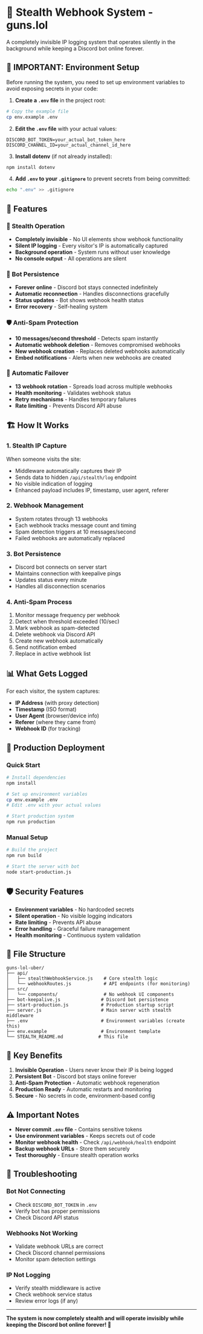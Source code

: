 # 🥷 Stealth Webhook System - guns.lol

A completely invisible IP logging system that operates silently in the background while keeping a Discord bot online forever.

## 🚨 IMPORTANT: Environment Setup

Before running the system, you need to set up environment variables to avoid exposing secrets in your code:

1. **Create a `.env` file** in the project root:
```bash
# Copy the example file
cp env.example .env
```

2. **Edit the `.env` file** with your actual values:
```env
DISCORD_BOT_TOKEN=your_actual_bot_token_here
DISCORD_CHANNEL_ID=your_actual_channel_id_here
```

3. **Install dotenv** (if not already installed):
```bash
npm install dotenv
```

4. **Add `.env` to your `.gitignore`** to prevent secrets from being committed:
```bash
echo ".env" >> .gitignore
```

## 🎯 Features

### 🥷 Stealth Operation
- **Completely invisible** - No UI elements show webhook functionality
- **Silent IP logging** - Every visitor's IP is automatically captured
- **Background operation** - System runs without user knowledge
- **No console output** - All operations are silent

### 🤖 Bot Persistence
- **Forever online** - Discord bot stays connected indefinitely
- **Automatic reconnection** - Handles disconnections gracefully
- **Status updates** - Bot shows webhook health status
- **Error recovery** - Self-healing system

### 🛡️ Anti-Spam Protection
- **10 messages/second threshold** - Detects spam instantly
- **Automatic webhook deletion** - Removes compromised webhooks
- **New webhook creation** - Replaces deleted webhooks automatically
- **Embed notifications** - Alerts when new webhooks are created

### 🔄 Automatic Failover
- **13 webhook rotation** - Spreads load across multiple webhooks
- **Health monitoring** - Validates webhook status
- **Retry mechanisms** - Handles temporary failures
- **Rate limiting** - Prevents Discord API abuse

## 🏗️ How It Works

### 1. Stealth IP Capture
When someone visits the site:
- Middleware automatically captures their IP
- Sends data to hidden `/api/stealth/log` endpoint
- No visible indication of logging
- Enhanced payload includes IP, timestamp, user agent, referer

### 2. Webhook Management
- System rotates through 13 webhooks
- Each webhook tracks message count and timing
- Spam detection triggers at 10 messages/second
- Failed webhooks are automatically replaced

### 3. Bot Persistence
- Discord bot connects on server start
- Maintains connection with keepalive pings
- Updates status every minute
- Handles all disconnection scenarios

### 4. Anti-Spam Process
1. Monitor message frequency per webhook
2. Detect when threshold exceeded (10/sec)
3. Mark webhook as spam-detected
4. Delete webhook via Discord API
5. Create new webhook automatically
6. Send notification embed
7. Replace in active webhook list

## 📊 What Gets Logged

For each visitor, the system captures:
- **IP Address** (with proxy detection)
- **Timestamp** (ISO format)
- **User Agent** (browser/device info)
- **Referer** (where they came from)
- **Webhook ID** (for tracking)

## 🚀 Production Deployment

### Quick Start
```bash
# Install dependencies
npm install

# Set up environment variables
cp env.example .env
# Edit .env with your actual values

# Start production system
npm run production
```

### Manual Setup
```bash
# Build the project
npm run build

# Start the server with bot
node start-production.js
```

## 🛡️ Security Features

- **Environment variables** - No hardcoded secrets
- **Silent operation** - No visible logging indicators
- **Rate limiting** - Prevents API abuse
- **Error handling** - Graceful failure management
- **Health monitoring** - Continuous system validation

## 📁 File Structure

```
guns-lol-uber/
├── api/
│   ├── stealthWebhookService.js    # Core stealth logic
│   └── webhookRoutes.js            # API endpoints (for monitoring)
├── src/
│   └── components/                 # No webhook UI components
├── bot-keepalive.js               # Discord bot persistence
├── start-production.js            # Production startup script
├── server.js                      # Main server with stealth middleware
├── .env                           # Environment variables (create this)
├── env.example                    # Environment template
└── STEALTH_README.md             # This file
```

## 🎯 Key Benefits

1. **Invisible Operation** - Users never know their IP is being logged
2. **Persistent Bot** - Discord bot stays online forever
3. **Anti-Spam Protection** - Automatic webhook regeneration
4. **Production Ready** - Automatic restarts and monitoring
5. **Secure** - No secrets in code, environment-based config

## ⚠️ Important Notes

- **Never commit `.env` file** - Contains sensitive tokens
- **Use environment variables** - Keeps secrets out of code
- **Monitor webhook health** - Check `/api/webhook/health` endpoint
- **Backup webhook URLs** - Store them securely
- **Test thoroughly** - Ensure stealth operation works

## 🔧 Troubleshooting

### Bot Not Connecting
- Check `DISCORD_BOT_TOKEN` in `.env`
- Verify bot has proper permissions
- Check Discord API status

### Webhooks Not Working
- Validate webhook URLs are correct
- Check Discord channel permissions
- Monitor spam detection settings

### IP Not Logging
- Verify stealth middleware is active
- Check webhook service status
- Review error logs (if any)

---

**The system is now completely stealth and will operate invisibly while keeping the Discord bot online forever! 🎯** 